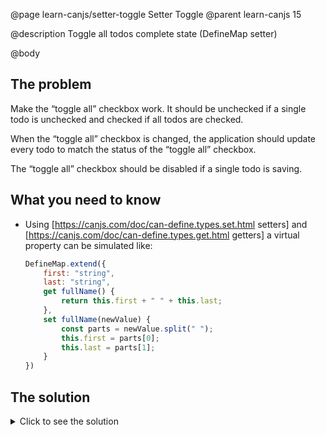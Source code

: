 @page learn-canjs/setter-toggle Setter Toggle
@parent learn-canjs 15

@description Toggle all todos complete state (DefineMap setter)

@body



## The problem

Make the “toggle all” checkbox work.  It should be
unchecked if a single todo is unchecked and checked
if all todos are checked.

When the “toggle all” checkbox is changed, the
application should update every todo to match
the status of the “toggle all” checkbox.

The “toggle all” checkbox should be disabled if a
single todo is saving.

## What you need to know

- Using [https://canjs.com/doc/can-define.types.set.html setters] and [https://canjs.com/doc/can-define.types.get.html getters] a virtual property
can be simulated like:

  ```js
  DefineMap.extend({
      first: "string",
      last: "string",
      get fullName() {
          return this.first + " " + this.last;
      },
      set fullName(newValue) {
          const parts = newValue.split(" ");
          this.first = parts[0];
          this.last = parts[1];
      }
  })
  ```

## The solution

<details>
<summary>Click to see the solution</summary>

Update _models/todo.js_ to the following:

@sourceref ./todo.js
@highlight 31-41,only

Update _index.js_ to the following:

@sourceref ./index.js
@highlight 18-23,only

Update _index.stache_ to the following:

@sourceref ./index.html
@highlight 10-12,only

</details>
